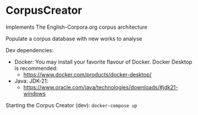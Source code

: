 # CorpusCreator

Implements The English-Corpora.org corpus architecture

Populate a corpus database with new works to analyse


Dev dependencies:
- Docker: You may install your favorite flavour of Docker. Docker Desktop is recommended:
  - https://www.docker.com/products/docker-desktop/
- Java: JDK-21:
  - https://www.oracle.com/java/technologies/downloads/#jdk21-windows

Starting the Corpus Creator (dev):
`docker-compose up`